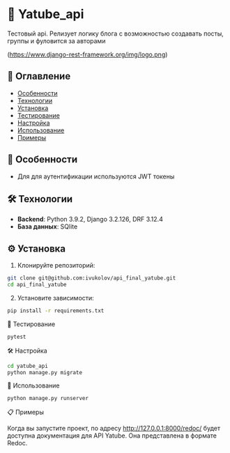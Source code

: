 # 🚀 Yatube_api

Тестовый api. Релизует логику блога 
с возможностью создавать посты, группы и 
фуловится за авторами

(https://www.django-rest-framework.org/img/logo.png)

## 📌 Оглавление

- [Особенности](#-особенности)
- [Технологии](#-технологии)
- [Установка](#-установка)
- [Тестирование](#-тестирование)
- [Настройка](#%EF%B8%8F-настройка)
- [Использование](#-использование)
- [Примеры](#-примеры)

## 🌟 Особенности

- Для для аутентификации используются JWT токены

## 🛠 Технологии

- **Backend**: Python 3.9.2, Django 3.2.126, DRF 3.12.4
- **База данных**: SQlite

## ⚙️ Установка

1. Клонируйте репозиторий:

```bash
git clone git@github.com:ivukolov/api_final_yatube.git
cd api_final_yatube
```

2. Установите зависимости:

```bash
pip install -r requirements.txt
```

🧪 Тестирование

```bash
pytest
```

🛠️ Настройка

```bash
cd yatube_api
python manage.py migrate
```

🏃 Использование

```bash
python manage.py runserver
```

📋 Примеры

Когда вы запустите проект, по адресу  http://127.0.0.1:8000/redoc/ 
будет доступна документация для API Yatube.
Она представлена в формате Redoc.